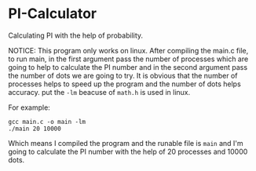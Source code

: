 # PI-Calculator
Calculating PI with the help of probability.

NOTICE: This program only works on linux.
After compiling the main.c file, to run main, in the first argument pass the number of processes which are going to help to calculate the PI number and in the second argument pass the number of dots we are going to try.
It is obvious that the number of processes helps to speed up the program and the number of dots helps accuracy.
put the  ```-lm``` beacuse of ```math.h``` is used in linux.

For example:

```
gcc main.c -o main -lm
./main 20 10000
```
Which means I compiled the program and the runable file is ```main``` and I'm going to calculate the PI number with the help of 20 processes and 10000 dots.
